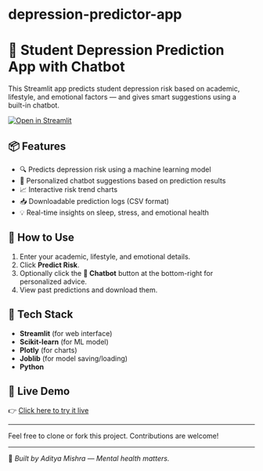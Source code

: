 # depression-predictor-app
# 🧠 Student Depression Prediction App with Chatbot

This Streamlit app predicts student depression risk based on academic, lifestyle, and emotional factors — and gives smart suggestions using a built-in chatbot.

[![Open in Streamlit](https://static.streamlit.io/badges/streamlit_badge_black_white.svg)](https://depression-predictor-2404.streamlit.app/)

## 📦 Features

- 🔍 Predicts depression risk using a machine learning model
- 🤖 Personalized chatbot suggestions based on prediction results
- 📈 Interactive risk trend charts
- 📥 Downloadable prediction logs (CSV format)
- 💡 Real-time insights on sleep, stress, and emotional health

## 🚀 How to Use

1. Enter your academic, lifestyle, and emotional details.
2. Click **Predict Risk**.
3. Optionally click the **💬 Chatbot** button at the bottom-right for personalized advice.
4. View past predictions and download them.

## 📂 Tech Stack

- **Streamlit** (for web interface)
- **Scikit-learn** (for ML model)
- **Plotly** (for charts)
- **Joblib** (for model saving/loading)
- **Python**

## 📌 Live Demo

👉 [Click here to try it live](https://depression-predictor-2404.streamlit.app/)

---

Feel free to clone or fork this project. Contributions are welcome!

---

🧠 *Built by Aditya Mishra — Mental health matters.*
